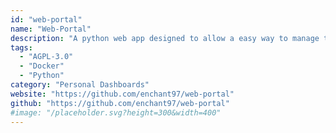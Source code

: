 ```yaml
---
id: "web-portal"
name: "Web-Portal"
description: "A python web app designed to allow a easy way to manage the links to all of your web services."
tags:
  - "AGPL-3.0"
  - "Docker"
  - "Python"
category: "Personal Dashboards"
website: "https://github.com/enchant97/web-portal"
github: "https://github.com/enchant97/web-portal"
#image: "/placeholder.svg?height=300&width=400"
---
```


